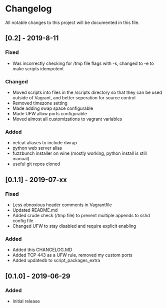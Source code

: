 # Changelog
All notable changes to this project will be documented in this file.

## [0.2] - 2019-8-11
### Fixed
- Was incorrectly checking for /tmp file flags with -s, changed to -e to make scripts idempotent
### Changed
- Moved scripts into files in the /scripts directory so that they can be used outside of Vagrant, and better seperation for source control
- Removed timezone setting
- Made adding swap space configurable
- Made UFW allow ports configurable
- Moved almost all customizations to vagrant variables
### Added
- netcat aliases to include rlwrap
- python web server alias
- fuzzbunch installer on wine (mostly working, python install is still manual)
- useful git repos cloned

## [0.1.1] - 2019-07-xx
### Fixed
- Less obnoxious header comments in Vagrantfile
- Updated README.md
- Added crude check (/tmp file) to prevent multiple appends to sshd config file
- Changed UFW to stay disabled and require explicit enabling

### Added
- Added this CHANGELOG.MD
- Added TCP 443 as a UFW rule, removed my custom ports
- Added updatedb to script_packages_extra

## [0.1.0] - 2019-06-29
### Added
- Initial release
